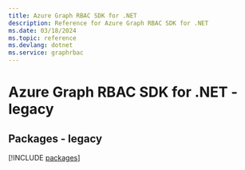 ```yaml
---
title: Azure Graph RBAC SDK for .NET
description: Reference for Azure Graph RBAC SDK for .NET
ms.date: 03/18/2024
ms.topic: reference
ms.devlang: dotnet
ms.service: graphrbac
---
```

# Azure Graph RBAC SDK for .NET - legacy
## Packages - legacy
[!INCLUDE [packages](graph-rbac-index.md)]